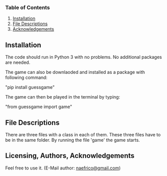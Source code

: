 ### Table of Contents

1. [Installation](#installation)
3. [File Descriptions](#files)
5. [Acknowledgements](#licensing)

## Installation <a name="installation"></a>

The code should run in Python 3 with no problems. No additional packages are needed. 

The game can also be downlaoded and installed as a package with following command:

"pip install guessgame"

The game can then be played in the terminal by typing:

"from guessgame import game"

## File Descriptions <a name="files"></a>

There are three files with a class in each of them. These three files have to be in the same folder. By running the file 'game' the game starts. 

## Licensing, Authors, Acknowledgements<a name="licensing"></a>

Feel free to use it. (E-Mail author: naefrico@gmail.com)
